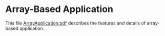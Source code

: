# Array-Based Application
This file [ArrayApplication.pdf](https://github.com/user-attachments/files/21710110/ArrayApplication.pdf) describes the features and details of array-based application.  
